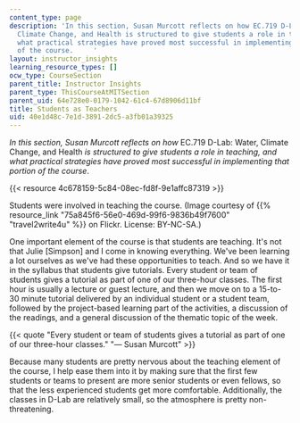 ```yaml
---
content_type: page
description: 'In this section, Susan Murcott reflects on how EC.719 D-Lab: Water,
  Climate Change, and Health is structured to give students a role in teaching, and
  what practical strategies have proved most successful in implementing that portion
  of the course.     '
layout: instructor_insights
learning_resource_types: []
ocw_type: CourseSection
parent_title: Instructor Insights
parent_type: ThisCourseAtMITSection
parent_uid: 64e728e0-0179-1042-61c4-67d8906d11bf
title: Students as Teachers
uid: 40e1d48c-7e1d-3891-2dc5-a3fb01a39325
---
```


_In this section, Susan Murcott reflects on how_ EC.719 D-Lab: Water, Climate Change, and Health _is structured to give students a role in teaching, and what practical strategies have proved most successful in implementing that portion of the course_.

{{< resource 4c678159-5c84-08ec-fd8f-9e1affc87319 >}}

Students were involved in teaching the course. (Image courtesy of {{% resource_link "75a845f6-56e0-469d-99f6-9836b49f7600" "travel2write4u" %}} on Flickr. License: BY-NC-SA.)

One important element of the course is that students are teaching. It's not that Julie \[Simpson\] and I come in knowing everything. We've been learning a lot ourselves as we've had these opportunities to teach. And so we have it in the syllabus that students give tutorials. Every student or team of students gives a tutorial as part of one of our three-hour classes. The first hour is usually a lecture or guest lecture, and then we move on to a 15-to-30 minute tutorial delivered by an individual student or a student team, followed by the project-based learning part of the activities, a discussion of the readings, and a general discussion of the thematic topic of the week.

{{< quote "Every student or team of students gives a tutorial as part of one of our three-hour classes." "— Susan Murcott" >}}

Because many students are pretty nervous about the teaching element of the course, I help ease them into it by making sure that the first few students or teams to present are more senior students or even fellows, so that the less experienced students get more comfortable. Additionally, the classes in D-Lab are relatively small, so the atmosphere is pretty non-threatening.